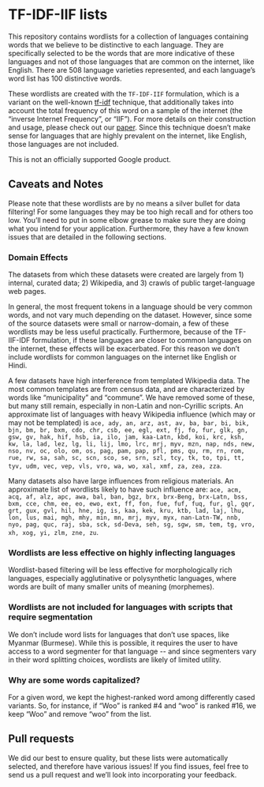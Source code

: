 # TF-IDF-IIF lists
This repository contains wordlists for a collection of languages containing words that we believe to be distinctive to each language. They are specifically selected to be the words that are more indicative of these languages and not of those languages that are common on the internet, like English.  There are 508 language varieties represented, and each language’s word list has 100 distinctive words. 

These wordlists are created with the `TF-IDF-IIF` formulation, which is a variant on the well-known [tf-idf](https://en.wikipedia.org/wiki/Tf%E2%80%93idf) technique, that additionally takes into account the total frequency of this word on a sample of the internet (the “inverse Internet Frequency”, or “IIF”). For more details on their construction and usage, please check out our [paper](https://arxiv.org/abs/2010.14571). Since this technique doesn’t make sense for languages that are highly prevalent on the internet, like English, those languages are not included.

This is not an officially supported Google product.


## Caveats and Notes

Please note that these wordlists are by no means a silver bullet for data filtering! For some languages they may be too high recall and for others too low. You’ll need to put in some elbow grease to make sure they are doing what you intend for your application. Furthermore, they have a few known issues that are detailed in the following sections.

### Domain Effects

The datasets from which these datasets were created are largely from 1)
internal, curated data; 2) Wikipedia, and 3) crawls of public target-language web pages.

In general, the most frequent tokens in a language should be very common
words, and not vary much depending on the dataset. However, since some of the source datasets were small or narrow-domain, a few of these wordlists may be less useful practically. Furthermore, because of the TF-IIF-IDF formulation, if
these languages are closer to common languages on the internet, these effects
will be exacerbated. For this reason we don’t include wordlists for common languages on the internet like English or Hindi.

A few datasets have high interference from templated Wikipedia data. The most common templates are from census data, and are characterized by words like “municipality” and “commune”. We have removed some of these, but many still remain, especially in non-Latin and non-Cyrillic scripts.  An approximate list of languages with heavy Wikipedia influence (which may or may not be templated) is `ace, ady, an, arz, ast, av, ba, bar, bi, bik, bjn, bm, br, bxm, cdo, chr, csb, ee, egl, ext, fj, fo, fur, glk, gn, gsw, gv, hak, hif, hsb, ia, ilo, jam, kaa-Latn, kbd, koi, krc, ksh, kw, la, lad, lez, lg, li, lij, lmo, lrc, mrj, myv, mzn, nap, nds, new, nso, nv, oc, olo, om, os, pag, pam, pap, pfl, pms, qu, rm, rn, rom, rue, rw, sa, sah, sc, scn, sco, se, srn, szl, tcy, tk, to, tpi, tt, tyv, udm, vec, vep, vls, vro, wa, wo, xal, xmf, za, zea, zza`.

Many datasets also have large influences from religious materials. An approximate list of wordlists likely to have such influence are: `ace, acm, acq, af, alz, apc, awa, bal, ban, bgz, brx, brx-Beng, brx-Latn, bss, bxm, cce, chm, ee, eo, ewo, ext, ff, fon, fue, fuf, fuq, fur, gl, gqr, grt, gux, gvl, hil, hne, ig, is, kaa, kek, kru, ktb, lad, laj, lhu, lon, lus, mai, mgh, mhy, min, mn, mrj, myv, myx, nan-Latn-TW, nnb, nyo, pag, quc, raj, sba, sck, sd-Deva, seh, sg, sgw, sm, tem, tg, vro, xh, xog, yi, zlm, zne, zu`.

### Wordlists are less effective on highly inflecting languages
Wordlist-based filtering will be less effective for morphologically rich languages, especially agglutinative or polysynthetic languages, where words are built of many smaller units of meaning (morphemes).

### Wordlists are not included for languages with scripts that require segmentation
We don’t include word lists for languages that don’t use spaces, like Myanmar (Burmese). While this is possible, it requires the user to have access to a word segmenter for that language -- and since segmenters vary in their word splitting choices, wordlists are likely of limited utility.


### Why are some words capitalized?
For a given word, we kept the highest-ranked word among differently cased variants. So, for instance, if “Woo” is ranked #4 and “woo” is ranked #16, we keep “Woo” and remove “woo” from the list.


## Pull requests
We did our best to ensure quality, but these lists were automatically selected, and therefore have various issues! If you find issues, feel free to send us a pull request and we’ll look into incorporating your feedback.	

